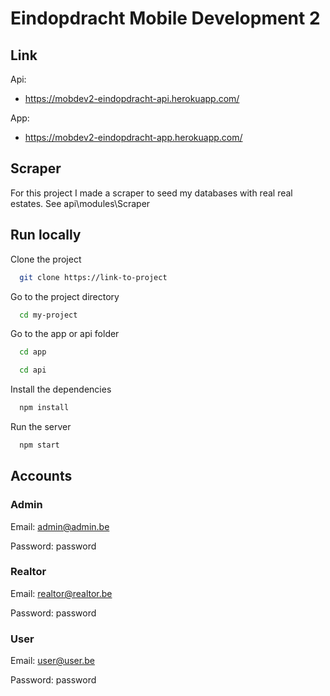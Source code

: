 
# Eindopdracht Mobile Development 2




## Link

Api:

- https://mobdev2-eindopdracht-api.herokuapp.com/

App:

- https://mobdev2-eindopdracht-app.herokuapp.com/


## Scraper

For this project I made a scraper to seed my databases with real real estates.
See api\modules\Scraper

## Run locally

Clone the project

```bash
  git clone https://link-to-project
```

Go to the project directory

```bash
  cd my-project
```
Go to the app or api folder

```bash
  cd app
```
```bash
  cd api
```

Install the dependencies

```bash
  npm install
```

Run the server

```bash
  npm start
```


## Accounts

### Admin

Email: admin@admin.be

Password: password

### Realtor

Email: realtor@realtor.be

Password: password

### User

Email: user@user.be

Password: password
    